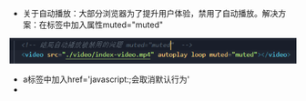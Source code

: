 - 关于自动播放：大部分浏览器为了提升用户体验，禁用了自动播放。解决方案：在标签中加入属性muted="muted"

![image-20210522200117814](note.assets/image-20210522200117814.png)

- a标签中加入href='javascript:;会取消默认行为'
- 